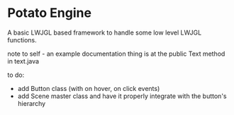 # Potato Engine

A basic LWJGL based framework to handle some low level LWJGL functions.

note to self - an example documentation thing is at the public Text method in text.java

to do:

- add Button class (with on hover, on click events)
- add Scene master class and have it properly integrate with the button's hierarchy